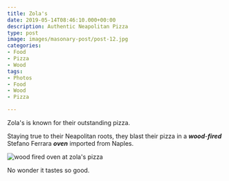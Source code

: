 ```yaml
---
title: Zola's
date: 2019-05-14T08:46:10.000+00:00
description: Authentic Neapolitan Pizza
type: post
image: images/masonary-post/post-12.jpg
categories:
- Food
- Pizza
- Wood
tags:
- Photos
- Food
- Wood
- Pizza

---
```

Zola's is known for their outstanding pizza.

Staying true to their Neapolitan roots, they blast their pizza in a **_wood_**-**_fired_** Stefano Ferrara **_oven_** imported from Naples.

![wood fired oven at zola's pizza](/resources/zola-oven.jpg "Zola's wood fired oven")

No wonder it tastes so good.